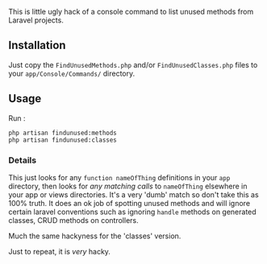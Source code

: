 This is little ugly hack of a console command to list unused methods from Laravel
projects.

## Installation

Just copy the `FindUnusedMethods.php` and/or `FindUnusedClasses.php` files to your `app/Console/Commands/` directory.

## Usage

Run :

```
php artisan findunused:methods
php artisan findunused:classes
```

### Details

This just looks for any `function nameOfThing` definitions in your `app` directory, then looks for _any matching calls_ to `nameOfThing` elsewhere in your app or views directories.  It's a very 'dumb' match so don't take this as 100% truth.  It does an ok job
of spotting unused methods and will ignore certain laravel conventions such as ignoring `handle` methods on generated classes, CRUD methods on controllers.

Much the same hackyness for the 'classes' version.

Just to repeat, it is _very_ hacky.

